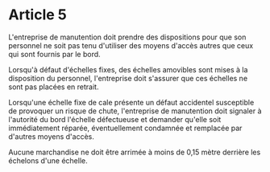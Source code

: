 # Article 5

L'entreprise de manutention doit prendre des dispositions pour que son personnel ne soit pas tenu d'utiliser des moyens d'accès autres que ceux qui sont fournis par le bord.

Lorsqu'à défaut d'échelles fixes, des échelles amovibles sont mises à la disposition du personnel, l'entreprise doit s'assurer que ces échelles ne sont pas placées en retrait.

Lorsqu'une échelle fixe de cale présente un défaut accidentel susceptible de provoquer un risque de chute, l'entreprise de manutention doit signaler à l'autorité du bord l'échelle défectueuse et demander qu'elle soit immédiatement réparée, éventuellement condamnée et remplacée par d'autres moyens d'accès.

Aucune marchandise ne doit être arrimée à moins de 0,15 mètre derrière les échelons d'une échelle.
